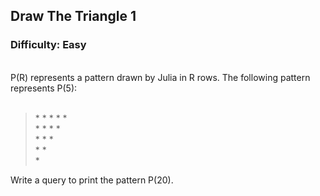 ## Draw The Triangle 1

### Difficulty: Easy

<br>P(R) represents a pattern drawn by Julia in R rows. The following pattern represents P(5):
<br><br>
> &#42; &#42; &#42; &#42; &#42;<br>
> &#42; &#42; &#42; &#42;<br>
> &#42; &#42; &#42;<br>
> &#42; &#42;<br>
>&#42;

Write a query to print the pattern P(20).
